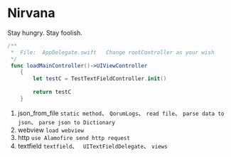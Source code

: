 # Nirvana
Stay hungry. Stay foolish.

~~~swift
/**
 *	File:  AppDelegate.swift   Change rootController as your wish  
 */
 func loadMainController()->UIViewController
    {
        let testC = TestTextFieldController.init()
        
        return testC
    }
~~~

1. json\_from\_file `static method`、 `QorumLogs`、 `read file`、 `parse data to json`、 `parse json to Dictionary`
2. webview  `load webview`
3. http `use Alamofire send http request`
4. textfield `textfield`、 ` UITextFieldDelegate`、 `views`


